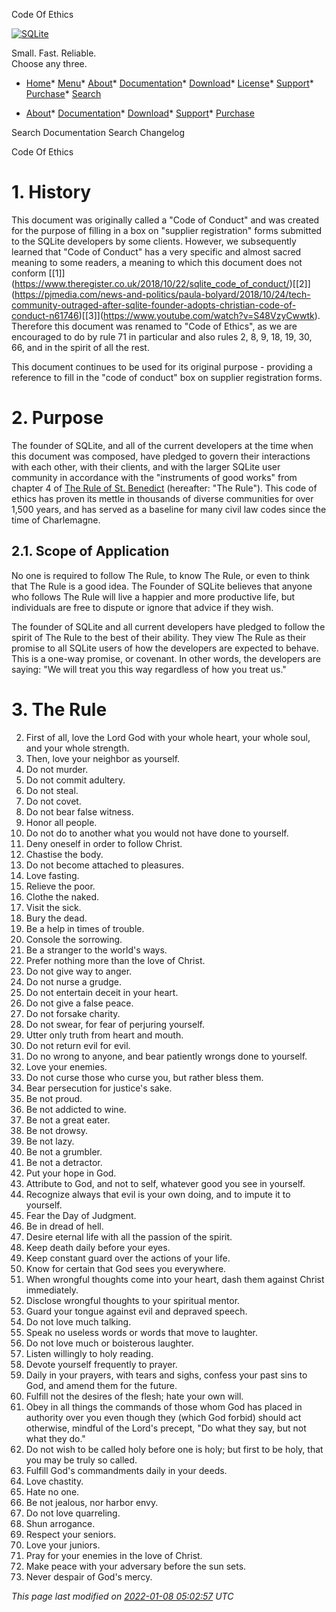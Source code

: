 




Code Of Ethics




[![SQLite](images/sqlite370_banner.gif)](index.html)


Small. Fast. Reliable.  
Choose any three.


* [Home](index.html)* [Menu](javascript:void(0))* [About](about.html)* [Documentation](docs.html)* [Download](download.html)* [License](copyright.html)* [Support](support.html)* [Purchase](prosupport.html)* [Search](javascript:void(0))




* [About](about.html)* [Documentation](docs.html)* [Download](download.html)* [Support](support.html)* [Purchase](prosupport.html)






Search Documentation
Search Changelog










Code Of Ethics


# 1\. History


This document was originally called a "Code of Conduct" and
was created for the purpose of filling in a box on "supplier registration"
forms submitted to the SQLite developers by some clients. However,
we subsequently learned that "Code of Conduct" has a very specific and
almost sacred meaning to some readers, a meaning to which this
document does not conform
[\[1]](https://www.theregister.co.uk/2018/10/22/sqlite_code_of_conduct/)[\[2]](https://pjmedia.com/news-and-politics/paula-bolyard/2018/10/24/tech-community-outraged-after-sqlite-founder-adopts-christian-code-of-conduct-n61746)[\[3]](https://www.youtube.com/watch?v=S48VzyCwwtk).
Therefore this document was renamed to "Code of Ethics", as
we are encouraged to do by rule 71 in particular and also rules 2, 8, 9, 18, 19,
30, 66, and in the spirit of all the rest.



This document continues to be used for its original purpose \- providing
a reference to fill in the "code of conduct" box on supplier registration
forms.



# 2\. Purpose


The founder of SQLite, and all of the current developers at the time
when this document was composed, have pledged to govern their
interactions with each other, with their clients,
and with the larger SQLite user community in
accordance with the "instruments of good works" from chapter 4 of
[The Rule of St. Benedict](https://en.wikipedia.org/wiki/Rule_of_Saint_Benedict)
(hereafter: "The Rule").
This code of ethics has proven its mettle in thousands of diverse
communities for over 1,500 years, and has served as a baseline for many
civil law codes since the time of Charlemagne.



## 2\.1\. Scope of Application



No one is required to follow The Rule, to know The Rule, or even
to think that The Rule is a good idea. The Founder of SQLite believes
that anyone who follows The Rule will live a happier and more productive 
life, but individuals are free to dispute or ignore that advice if
they wish.




The founder of SQLite and all
current developers have pledged to follow the spirit of The Rule
to the best of their ability. They
view The Rule as their promise to all SQLite users of how the developers
are expected to behave.
This is a one\-way promise, or covenant.
In other words, the developers are saying: "We will treat you this
way regardless of how you treat us."




# 3\. The Rule


2. First of all, love the Lord God with your whole heart,
 your whole soul, and your whole strength.
3. Then, love your neighbor as yourself.
4. Do not murder.
5. Do not commit adultery.
6. Do not steal.
7. Do not covet.
8. Do not bear false witness.
9. Honor all people.
10. Do not do to another what you would not have done to yourself.
11. Deny oneself in order to follow Christ.
12. Chastise the body.
13. Do not become attached to pleasures.
14. Love fasting.
15. Relieve the poor.
16. Clothe the naked.
17. Visit the sick.
18. Bury the dead.
19. Be a help in times of trouble.
20. Console the sorrowing.
21. Be a stranger to the world's ways.
22. Prefer nothing more than the love of Christ.
23. Do not give way to anger.
24. Do not nurse a grudge.
25. Do not entertain deceit in your heart.
26. Do not give a false peace.
27. Do not forsake charity.
28. Do not swear, for fear of perjuring yourself.
29. Utter only truth from heart and mouth.
30. Do not return evil for evil.
31. Do no wrong to anyone, and bear patiently wrongs done to yourself.
32. Love your enemies.
33. Do not curse those who curse you, but rather bless them.
34. Bear persecution for justice's sake.
35. Be not proud.
36. Be not addicted to wine.
37. Be not a great eater.
38. Be not drowsy.
39. Be not lazy.
40. Be not a grumbler.
41. Be not a detractor.
42. Put your hope in God.
43. Attribute to God, and not to self, whatever good you see in yourself.
44. Recognize always that evil is your own doing,
 and to impute it to yourself.
45. Fear the Day of Judgment.
46. Be in dread of hell.
47. Desire eternal life with all the passion of the spirit.
48. Keep death daily before your eyes.
49. Keep constant guard over the actions of your life.
50. Know for certain that God sees you everywhere.
51. When wrongful thoughts come into your heart, dash them against
 Christ immediately.
52. Disclose wrongful thoughts to your spiritual mentor.
53. Guard your tongue against evil and depraved speech.
54. Do not love much talking.
55. Speak no useless words or words that move to laughter.
56. Do not love much or boisterous laughter.
57. Listen willingly to holy reading.
58. Devote yourself frequently to prayer.
59. Daily in your prayers, with tears and sighs, confess your
 past sins to God, and amend them for the future.
60. Fulfill not the desires of the flesh; hate your own will.
61. Obey in all things the commands of those whom God has placed
 in authority over you even though they (which God forbid) should 
 act otherwise, mindful of the Lord's precept, "Do what they say, 
 but not what they do."
62. Do not wish to be called holy before one is holy; but first to be
 holy, that you may be truly so called.
63. Fulfill God's commandments daily in your deeds.
64. Love chastity.
65. Hate no one.
66. Be not jealous, nor harbor envy.
67. Do not love quarreling.
68. Shun arrogance.
69. Respect your seniors.
70. Love your juniors.
71. Pray for your enemies in the love of Christ.
72. Make peace with your adversary before the sun sets.
73. Never despair of God's mercy.


*This page last modified on [2022\-01\-08 05:02:57](https://sqlite.org/docsrc/honeypot) UTC* 


